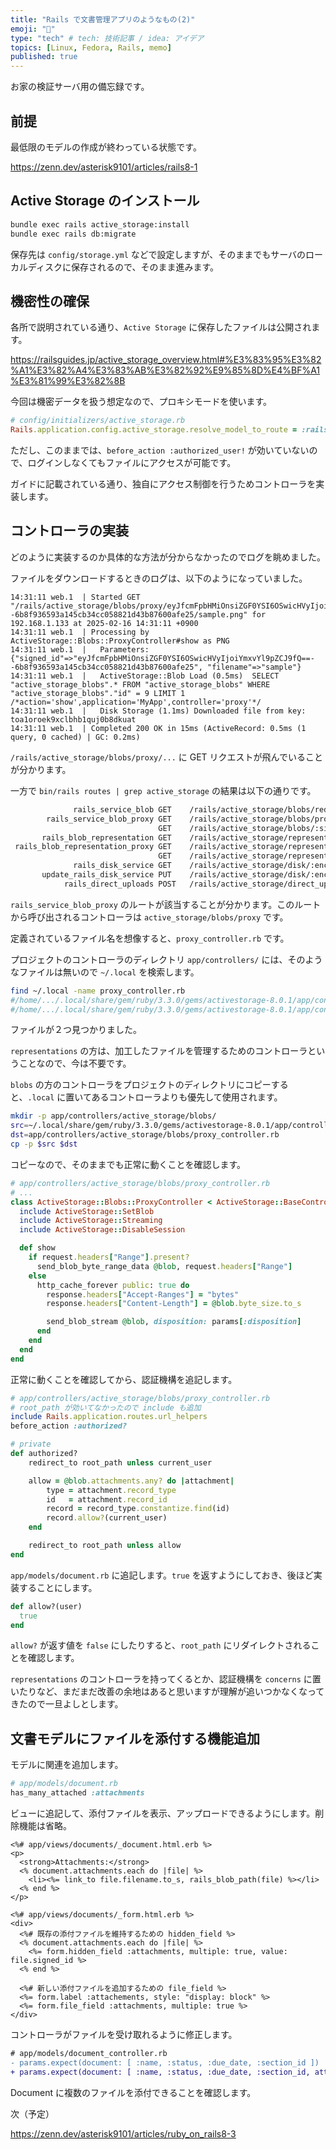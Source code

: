 ```yaml
---
title: "Rails で文書管理アプリのようなもの(2)"
emoji: "💎"
type: "tech" # tech: 技術記事 / idea: アイデア
topics: [Linux, Fedora, Rails, memo]
published: true
---
```


お家の検証サーバ用の備忘録です。

## 前提

最低限のモデルの作成が終わっている状態です。

<https://zenn.dev/asterisk9101/articles/rails8-1>

## Active Storage のインストール

```bash
bundle exec rails active_storage:install
bundle exec rails db:migrate
```

保存先は `config/storage.yml` などで設定しますが、そのままでもサーバのローカルディスクに保存されるので、そのまま進みます。

## 機密性の確保

各所で説明されている通り、`Active Storage` に保存したファイルは公開されます。

<https://railsguides.jp/active_storage_overview.html#%E3%83%95%E3%82%A1%E3%82%A4%E3%83%AB%E3%82%92%E9%85%8D%E4%BF%A1%E3%81%99%E3%82%8B>

今回は機密データを扱う想定なので、プロキシモードを使います。

```ruby
# config/initializers/active_storage.rb
Rails.application.config.active_storage.resolve_model_to_route = :rails_storage_proxy
```

ただし、このままでは、`before_action :authorized_user!` が効いていないので、ログインしなくてもファイルにアクセスが可能です。

ガイドに記載されている通り、独自にアクセス制御を行うためコントローラを実装します。

## コントローラの実装

どのように実装するのか具体的な方法が分からなかったのでログを眺めました。

ファイルをダウンロードするときのログは、以下のようになっていました。

```log
14:31:11 web.1  | Started GET "/rails/active_storage/blobs/proxy/eyJfcmFpbHMiOnsiZGF0YSI6OSwicHVyIjoiYmxvYl9pZCJ9fQ==--6b8f936593a145cb34cc058821d43b87600afe25/sample.png" for 192.168.1.133 at 2025-02-16 14:31:11 +0900
14:31:11 web.1  | Processing by ActiveStorage::Blobs::ProxyController#show as PNG
14:31:11 web.1  |   Parameters: {"signed_id"=>"eyJfcmFpbHMiOnsiZGF0YSI6OSwicHVyIjoiYmxvYl9pZCJ9fQ==--6b8f936593a145cb34cc058821d43b87600afe25", "filename"=>"sample"}
14:31:11 web.1  |   ActiveStorage::Blob Load (0.5ms)  SELECT "active_storage_blobs".* FROM "active_storage_blobs" WHERE "active_storage_blobs"."id" = 9 LIMIT 1 /*action='show',application='MyApp',controller='proxy'*/
14:31:11 web.1  |   Disk Storage (1.1ms) Downloaded file from key: toa1oroek9xclbhb1quj0b8dkuat
14:31:11 web.1  | Completed 200 OK in 15ms (ActiveRecord: 0.5ms (1 query, 0 cached) | GC: 0.2ms)
```

`/rails/active_storage/blobs/proxy/...` に GET リクエストが飛んでいることが分かります。

一方で `bin/rails routes | grep active_storage` の結果は以下の通りです。

```bash
              rails_service_blob GET    /rails/active_storage/blobs/redirect/:signed_id/*filename(.:format)                               active_storage/blobs/redirect#show
        rails_service_blob_proxy GET    /rails/active_storage/blobs/proxy/:signed_id/*filename(.:format)                                  active_storage/blobs/proxy#show
                                 GET    /rails/active_storage/blobs/:signed_id/*filename(.:format)                                        active_storage/blobs/redirect#show
       rails_blob_representation GET    /rails/active_storage/representations/redirect/:signed_blob_id/:variation_key/*filename(.:format) active_storage/representations/redirect#show
 rails_blob_representation_proxy GET    /rails/active_storage/representations/proxy/:signed_blob_id/:variation_key/*filename(.:format)    active_storage/representations/proxy#show
                                 GET    /rails/active_storage/representations/:signed_blob_id/:variation_key/*filename(.:format)          active_storage/representations/redirect#show
              rails_disk_service GET    /rails/active_storage/disk/:encoded_key/*filename(.:format)                                       active_storage/disk#show
       update_rails_disk_service PUT    /rails/active_storage/disk/:encoded_token(.:format)                                               active_storage/disk#update
            rails_direct_uploads POST   /rails/active_storage/direct_uploads(.:format)                                                    active_storage/direct_uploads#create
```

`rails_service_blob_proxy` のルートが該当することが分かります。このルートから呼び出されるコントローラは `active_storage/blobs/proxy` です。

定義されているファイル名を想像すると、`proxy_controller.rb` です。

プロジェクトのコントローラのディレクトリ `app/controllers/` には、そのようなファイルは無いので `~/.local` を検索します。

```bash
find ~/.local -name proxy_controller.rb
#/home/.../.local/share/gem/ruby/3.3.0/gems/activestorage-8.0.1/app/controllers/active_storage/blobs/proxy_controller.rb
#/home/.../.local/share/gem/ruby/3.3.0/gems/activestorage-8.0.1/app/controllers/active_storage/representations/proxy_controller.rb
```

ファイルが２つ見つかりました。

`representations` の方は、加工したファイルを管理するためのコントローラということなので、今は不要です。

`blobs` の方のコントローラをプロジェクトのディレクトリにコピーすると、`.local` に置いてあるコントローラよりも優先して使用されます。

```bash
mkdir -p app/controllers/active_storage/blobs/
src=~/.local/share/gem/ruby/3.3.0/gems/activestorage-8.0.1/app/controllers/active_storage/blobs/proxy_controller.rb
dst=app/controllers/active_storage/blobs/proxy_controller.rb
cp -p $src $dst
```

コピーなので、そのままでも正常に動くことを確認します。

```ruby
# app/controllers/active_storage/blobs/proxy_controller.rb
# ...
class ActiveStorage::Blobs::ProxyController < ActiveStorage::BaseController
  include ActiveStorage::SetBlob
  include ActiveStorage::Streaming
  include ActiveStorage::DisableSession

  def show
    if request.headers["Range"].present?
      send_blob_byte_range_data @blob, request.headers["Range"]
    else
      http_cache_forever public: true do
        response.headers["Accept-Ranges"] = "bytes"
        response.headers["Content-Length"] = @blob.byte_size.to_s

        send_blob_stream @blob, disposition: params[:disposition]
      end
    end
  end
end
```

正常に動くことを確認してから、認証機構を追記します。

```ruby
# app/controllers/active_storage/blobs/proxy_controller.rb
# root_path が効いてなかったので include も追加
include Rails.application.routes.url_helpers
before_action :authorized?

# private
def authorized?
    redirect_to root_path unless current_user

    allow = @blob.attachments.any? do |attachment|
        type = attachment.record_type
        id   = attachment.record_id
        record = record_type.constantize.find(id)
        record.allow?(current_user)
    end

    redirect_to root_path unless allow
end
```

`app/models/document.rb` に追記します。`true` を返すようにしておき、後ほど実装することにします。

```ruby
def allow?(user)
  true
end
```

`allow?` が返す値を `false` にしたりすると、`root_path` にリダイレクトされることを確認します。

`representations` のコントローラを持ってくるとか、認証機構を `concerns` に置いたりなど、まだまだ改善の余地はあると思いますが理解が追いつかなくなってきたので一旦よしとします。

## 文書モデルにファイルを添付する機能追加

モデルに関連を追加します。

```ruby
# app/models/document.rb
has_many_attached :attachments
```

ビューに追記して、添付ファイルを表示、アップロードできるようにします。削除機能は省略。

```erb
<%# app/views/documents/_document.html.erb %>
<p>
  <strong>Attachments:</strong>
  <% document.attachments.each do |file| %>
    <li><%= link_to file.filename.to_s, rails_blob_path(file) %></li>
  <% end %>
</p>
```

```erb
<%# app/views/documents/_form.html.erb %>
<div>
  <%# 既存の添付ファイルを維持するための hidden_field %>
  <% document.attachments.each do |file| %>
    <%= form.hidden_field :attachments, multiple: true, value: file.signed_id %>
  <% end %>

  <%# 新しい添付ファイルを追加するための file_field %>
  <%= form.label :attachements, style: "display: block" %>
  <%= form.file_field :attachments, multiple: true %>
</div>
```

コントローラがファイルを受け取れるように修正します。

```diff ruby
# app/models/document_controller.rb
- params.expect(document: [ :name, :status, :due_date, :section_id ])
+ params.expect(document: [ :name, :status, :due_date, :section_id, attachments: [] ])
```

Document に複数のファイルを添付できることを確認します。

次（予定）

<https://zenn.dev/asterisk9101/articles/ruby_on_rails8-3>
